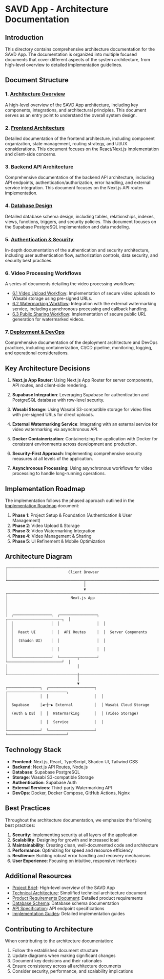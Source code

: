 # SAVD App - Architecture Documentation

## Introduction

This directory contains comprehensive architecture documentation for the SAVD App. The documentation is organized into multiple focused documents that cover different aspects of the system architecture, from high-level overview to detailed implementation guidelines.

## Document Structure

### 1. [Architecture Overview](./00-architecture-overview.md)

A high-level overview of the SAVD App architecture, including key components, integrations, and architectural principles. This document serves as an entry point to understand the overall system design.

### 2. [Frontend Architecture](./01-frontend-architecture.md)

Detailed documentation of the frontend architecture, including component organization, state management, routing strategy, and UI/UX considerations. This document focuses on the React/Next.js implementation and client-side concerns.

### 3. [Backend API Architecture](./02-backend-api-architecture.md)

Comprehensive documentation of the backend API architecture, including API endpoints, authentication/authorization, error handling, and external service integration. This document focuses on the Next.js API routes implementation.

### 4. [Database Design](./03-database-design.md)

Detailed database schema design, including tables, relationships, indexes, views, functions, triggers, and security policies. This document focuses on the Supabase PostgreSQL implementation and data modeling.

### 5. [Authentication & Security](./04-authentication-security.md)

In-depth documentation of the authentication and security architecture, including user authentication flow, authorization controls, data security, and security best practices.

### 6. Video Processing Workflows

A series of documents detailing the video processing workflows:

- [6.1 Video Upload Workflow](./05a-video-upload-workflow.md): Implementation of secure video uploads to Wasabi storage using pre-signed URLs.
- [6.2 Watermarking Workflow](./05b-watermarking-workflow.md): Integration with the external watermarking service, including asynchronous processing and callback handling.
- [6.3 Public Sharing Workflow](./05c-public-sharing-workflow.md): Implementation of secure public URL generation for watermarked videos.

### 7. [Deployment & DevOps](./06-deployment-devops.md)

Comprehensive documentation of the deployment architecture and DevOps practices, including containerization, CI/CD pipeline, monitoring, logging, and operational considerations.

## Key Architecture Decisions

1. **Next.js App Router**: Using Next.js App Router for server components, API routes, and client-side rendering.

2. **Supabase Integration**: Leveraging Supabase for authentication and PostgreSQL database with row-level security.

3. **Wasabi Storage**: Using Wasabi S3-compatible storage for video files with pre-signed URLs for direct uploads.

4. **External Watermarking Service**: Integrating with an external service for video watermarking via asynchronous API.

5. **Docker Containerization**: Containerizing the application with Docker for consistent environments across development and production.

6. **Security-First Approach**: Implementing comprehensive security measures at all levels of the application.

7. **Asynchronous Processing**: Using asynchronous workflows for video processing to handle long-running operations.

## Implementation Roadmap

The implementation follows the phased approach outlined in the [Implementation Roadmap](../implementation-roadmap.md) document:

1. **Phase 1**: Project Setup & Foundation (Authentication & User Management)
2. **Phase 2**: Video Upload & Storage
3. **Phase 3**: Video Watermarking Integration
4. **Phase 4**: Video Management & Sharing
5. **Phase 5**: UI Refinement & Mobile Optimization

## Architecture Diagram

```
┌─────────────────────────────────────────────────────────────────────────┐
│                            Client Browser                               │
└───────────────────────────────────┬─────────────────────────────────────┘
                                    │
                                    ▼
┌─────────────────────────────────────────────────────────────────────────┐
│                             Next.js App                                 │
│                                                                         │
│  ┌─────────────────┐  ┌─────────────────┐  ┌─────────────────────────┐  │
│  │                 │  │                 │  │                         │  │
│  │  React UI       │  │  API Routes     │  │  Server Components      │  │
│  │  (Shadcn UI)    │  │                 │  │                         │  │
│  │                 │  │                 │  │                         │  │
│  └─────────────────┘  └────────┬────────┘  └─────────────────────────┘  │
│                                │                                        │
└────────────────────────────────┼────────────────────────────────────────┘
                                 │
                                 ▼
┌───────────────┐  ┌─────────────────────┐  ┌───────────────────────────┐
│               │  │                     │  │                           │
│  Supabase     │◀─┼─▶ External          │  │ Wasabi Cloud Storage      │
│  (Auth & DB)  │  │  Watermarking       │  │ (Video Storage)           │
│               │  │  Service            │  │                           │
└───────────────┘  └─────────────────────┘  └───────────────────────────┘
```

## Technology Stack

- **Frontend**: Next.js, React, TypeScript, Shadcn UI, Tailwind CSS
- **Backend**: Next.js API Routes, Node.js
- **Database**: Supabase PostgreSQL
- **Storage**: Wasabi S3-compatible Storage
- **Authentication**: Supabase Auth
- **External Services**: Third-party Watermarking API
- **DevOps**: Docker, Docker Compose, GitHub Actions, Nginx

## Best Practices

Throughout the architecture documentation, we emphasize the following best practices:

1. **Security**: Implementing security at all layers of the application
2. **Scalability**: Designing for growth and increased load
3. **Maintainability**: Creating clean, well-documented code and architecture
4. **Performance**: Optimizing for speed and resource efficiency
5. **Resilience**: Building robust error handling and recovery mechanisms
6. **User Experience**: Focusing on intuitive, responsive interfaces

## Additional Resources

- [Project Brief](../brief.md): High-level overview of the SAVD App
- [Technical Architecture](../technical-architecture.md): Simplified technical architecture document
- [Product Requirements Document](../prd.md): Detailed product requirements
- [Database Schema](../database-schema.md): Database schema documentation
- [API Specification](../api-specification.md): API endpoint specifications
- [Implementation Guides](../implementation-guides/00-index.md): Detailed implementation guides

## Contributing to Architecture

When contributing to the architecture documentation:

1. Follow the established document structure
2. Update diagrams when making significant changes
3. Document key decisions and their rationales
4. Ensure consistency across all architecture documents
5. Consider security, performance, and scalability implications
